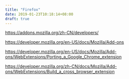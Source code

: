 ```yaml
---
title: "Firefox"
date: 2019-01-23T10:18:14+08:00
draft: true
---
```


https://addons.mozilla.org/zh-CN/developers/

https://developer.mozilla.org/en-US/docs/Mozilla/Add-ons

https://developer.mozilla.org/en-US/docs/Mozilla/Add-ons/WebExtensions/Porting_a_Google_Chrome_extension

https://developer.mozilla.org/zh-CN/docs/Mozilla/Add-ons/WebExtensions/Build_a_cross_browser_extension